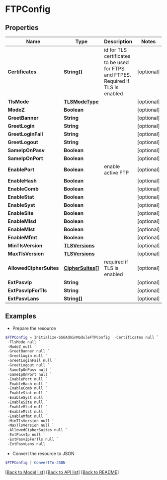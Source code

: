 # FTPConfig
## Properties

Name | Type | Description | Notes
------------ | ------------- | ------------- | -------------
**Certificates** | **String[]** | id for TLS certificates to be used for FTPS and FTPES. Required if TLS is enabled | [optional] 
**TlsMode** | [**TLSModeType**](TLSModeType.md) |  | [optional] 
**ModeZ** | **Boolean** |  | [optional] 
**GreetBanner** | **String** |  | [optional] 
**GreetLogin** | **String** |  | [optional] 
**GreetLoginFail** | **String** |  | [optional] 
**GreetLogout** | **String** |  | [optional] 
**SameIpOnPasv** | **Boolean** |  | [optional] 
**SameIpOnPort** | **Boolean** |  | [optional] 
**EnablePort** | **Boolean** | enable active FTP | [optional] 
**EnableHash** | **Boolean** |  | [optional] 
**EnableComb** | **Boolean** |  | [optional] 
**EnableStat** | **Boolean** |  | [optional] 
**EnableSyst** | **Boolean** |  | [optional] 
**EnableSite** | **Boolean** |  | [optional] 
**EnableMlsd** | **Boolean** |  | [optional] 
**EnableMlst** | **Boolean** |  | [optional] 
**EnableMfmt** | **Boolean** |  | [optional] 
**MinTlsVersion** | [**TLSVersions**](TLSVersions.md) |  | [optional] 
**MaxTlsVersion** | [**TLSVersions**](TLSVersions.md) |  | [optional] 
**AllowedCipherSuites** | [**CipherSuites[]**](CipherSuites.md) | required if TLS is enabled | [optional] 
**ExtPasvIp** | **String** |  | [optional] 
**ExtPasvIpForTls** | **String** |  | [optional] 
**ExtPasvLans** | **String[]** |  | [optional] 

## Examples

- Prepare the resource
```powershell
$FTPConfig = Initialize-SS6AdminModuleFTPConfig  -Certificates null `
 -TlsMode null `
 -ModeZ null `
 -GreetBanner null `
 -GreetLogin null `
 -GreetLoginFail null `
 -GreetLogout null `
 -SameIpOnPasv null `
 -SameIpOnPort null `
 -EnablePort null `
 -EnableHash null `
 -EnableComb null `
 -EnableStat null `
 -EnableSyst null `
 -EnableSite null `
 -EnableMlsd null `
 -EnableMlst null `
 -EnableMfmt null `
 -MinTlsVersion null `
 -MaxTlsVersion null `
 -AllowedCipherSuites null `
 -ExtPasvIp null `
 -ExtPasvIpForTls null `
 -ExtPasvLans null
```

- Convert the resource to JSON
```powershell
$FTPConfig | ConvertTo-JSON
```

[[Back to Model list]](../README.md#documentation-for-models) [[Back to API list]](../README.md#documentation-for-api-endpoints) [[Back to README]](../README.md)

